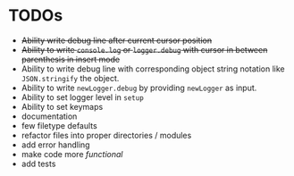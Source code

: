 # TODOs

- ~~Ability write debug line after current cursor position~~
- ~~Ability to write `console.log` or `logger.debug` with cursor in between parenthesis in insert mode~~
- Ability to write debug line with corresponding object string notation like `JSON.stringify` the object.
- Ability to write `newLogger.debug` by providing `newLogger` as input.
- Ability to set logger level in `setup`
- Ability to set keymaps
- documentation
- few filetype defaults
- refactor files into proper directories / modules
- add error handling
- make code more *functional*
- add tests
